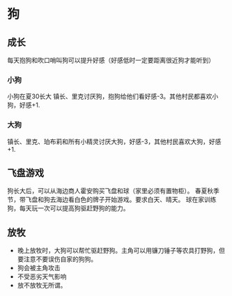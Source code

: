 # 狗

## 成长

每天抱狗和吹口哨叫狗可以提升好感（好感低时一定要距离很近狗才能听到）

### 小狗

小狗在夏30长大
镇长、里克讨厌狗，抱狗给他们看好感-3。其他村民都喜欢小狗，好感+1.

### 大狗

镇长、里克、珀布莉和所有小精灵讨厌大狗，好感-3，其他村民喜欢大狗，好感+1.

## 飞盘游戏

狗长大后，可以从海边商人霍安购买飞盘和球（家里必须有置物柜）。
春夏秋季节，带飞盘和狗去海边看白色的牌子开始游戏。要求白天、晴天。
球在家训练狗，每天玩一次可以提高狗驱赶野狗的能力。

## 放牧

- 晚上放牧时，大狗可以帮忙驱赶野狗。主角可以用镰刀锤子等农具打野狗，但要注意不要误伤自家的狗狗。
- 狗会被主角攻击
- 不受恶劣天气影响
- 放不放牧无所谓。
